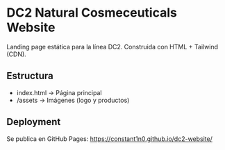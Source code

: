 # DC2 Natural Cosmeceuticals Website

Landing page estática para la línea DC2.
Construida con HTML + Tailwind (CDN).

## Estructura
- index.html → Página principal
- /assets → Imágenes (logo y productos)

## Deployment
Se publica en GitHub Pages:
https://constant1n0.github.io/dc2-website/
